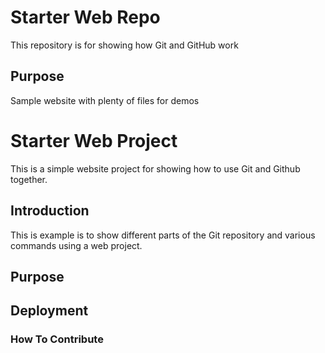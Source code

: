 # Starter Web Repo

This repository is for showing how Git and GitHub work

## Purpose

Sample website with plenty of files for demos
# Starter Web Project

This is a simple website project for showing how to use Git and Github together.

## Introduction

This is example is to show different parts of the Git repository and various commands using a web project.

## Purpose

## Deployment

### How To Contribute